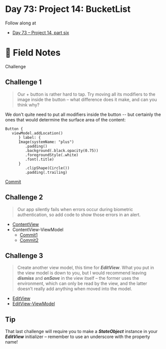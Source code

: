 # Day 73: Project 14: BucketList

Follow along at 
- [Day 73 –  Project 14, part six][1]

# 📒 Field Notes
Challenge


## Challenge 1

> Our + button is rather hard to tap. Try moving all its modifiers to the image inside the button – what difference does it make, and can you think why?

We don't quite need to put all modifiers inside the button -- but certainly the ones that would determine the surface area of the content:

    Button {
       viewModel.addLocation()
          } label: {
          Image(systemName: "plus")
             .padding()
             .background(.black.opacity(0.75))
             .foregroundStyle(.white)
             .font(.title)
          }
             .clipShape(Circle())
             .padding(.trailing)

[Commit][2]

## Challenge 2

> Our app silently fails when errors occur during biometric authentication, so add code to show those errors in an alert.

- [ContentView][3]
- ContentView-ViewModel
    - [Commit1][4]
    - [Commit2][5]

## Challenge 3

> Create another view model, this time for ***EditView***. What you put in the view model is down to you, but I would recommend leaving ***dismiss*** and ***onSave*** in the view itself – the former uses the environment, which can only be read by the view, and the latter doesn’t really add anything when moved into the model.

- [EditView][6]
- [EditView-ViewModel][7]

## Tip

 That last challenge will require you to make a ***StateObject*** instance in your ***EditView*** initializer – remember to use an underscore with the property name!
 
 

[1]: https://www.hackingwithswift.com/100/swiftui/73
[2]: https://github.com/VisionAce/100DaysOfSwiftUI/blob/64ba30c2d51a2174af943d7a032ebb3d1b343e1e/Day73/View/ContentView.swift#L55C24-L65C44
[3]: https://github.com/VisionAce/100DaysOfSwiftUI/blob/64ba30c2d51a2174af943d7a032ebb3d1b343e1e/Day73/View/ContentView.swift#L82C1-L88C14
[4]: https://github.com/VisionAce/100DaysOfSwiftUI/blob/64ba30c2d51a2174af943d7a032ebb3d1b343e1e/Day73/ViewModel/ContentView-ViewModel.swift#L22C1-L23C43
[5]: https://github.com/VisionAce/100DaysOfSwiftUI/blob/64ba30c2d51a2174af943d7a032ebb3d1b343e1e/Day73/ViewModel/ContentView-ViewModel.swift#L78C24-L90C18
[6]: https://github.com/VisionAce/100DaysOfSwiftUI/blob/main/Day73/View/EditView.swift
[7]: https://github.com/VisionAce/100DaysOfSwiftUI/blob/main/Day73/ViewModel/EditView-ViewModel.swift
